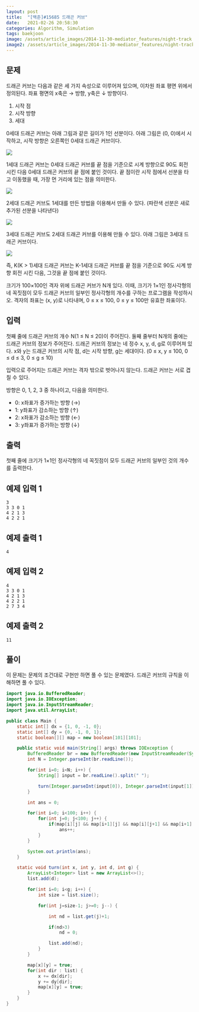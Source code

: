 ```yaml
---
layout: post
title:  "[백준]#15685 드래곤 커브"
date:   2021-02-26 20:58:30
categories: Algorithm, Simulation
tags: baekjoon
image: /assets/article_images/2014-11-30-mediator_features/night-track.JPG
image2: /assets/article_images/2014-11-30-mediator_features/night-track-mobile.JPG
---
```


문제
--------------------

드래곤 커브는 다음과 같은 세 가지 속성으로 이루어져 있으며, 이차원 좌표 평면 위에서 정의된다. 좌표 평면의 x축은 → 방향, y축은 ↓ 방향이다.

1.  시작 점
2.  시작 방향
3.  세대

0세대 드래곤 커브는 아래 그림과 같은 길이가 1인 선분이다. 아래 그림은 (0, 0)에서 시작하고, 시작 방향은 오른쪽인 0세대 드래곤 커브이다.

![](http://onlinejudgeimages.s3-ap-northeast-1.amazonaws.com/problem/15685/1.png)

1세대 드래곤 커브는 0세대 드래곤 커브를 끝 점을 기준으로 시계 방향으로 90도 회전시킨 다음 0세대 드래곤 커브의 끝 점에 붙인 것이다. 끝 점이란 시작 점에서 선분을 타고 이동했을 때, 가장 먼 거리에 있는 점을 의미한다.

![](https://onlinejudgeimages.s3-ap-northeast-1.amazonaws.com/problem/15685/2.png)

2세대 드래곤 커브도 1세대를 만든 방법을 이용해서 만들 수 있다. (파란색 선분은 새로 추가된 선분을 나타낸다)

![](https://onlinejudgeimages.s3-ap-northeast-1.amazonaws.com/problem/15685/3.png)

3세대 드래곤 커브도 2세대 드래곤 커브를 이용해 만들 수 있다. 아래 그림은 3세대 드래곤 커브이다.

![](https://onlinejudgeimages.s3-ap-northeast-1.amazonaws.com/problem/15685/4.png)

즉, K(K > 1)세대 드래곤 커브는 K-1세대 드래곤 커브를 끝 점을 기준으로 90도 시계 방향 회전 시킨 다음, 그것을 끝 점에 붙인 것이다.

크기가 100×100인 격자 위에 드래곤 커브가 N개 있다. 이때, 크기가 1×1인 정사각형의 네 꼭짓점이 모두 드래곤 커브의 일부인 정사각형의 개수를 구하는 프로그램을 작성하시오. 격자의 좌표는 (x, y)로 나타내며, 0 ≤ x ≤ 100, 0 ≤ y ≤ 100만 유효한 좌표이다.

입력
---------------------------

첫째 줄에 드래곤 커브의 개수 N(1 ≤ N ≤ 20)이 주어진다. 둘째 줄부터 N개의 줄에는 드래곤 커브의 정보가 주어진다. 드래곤 커브의 정보는 네 정수 x, y, d, g로 이루어져 있다. x와 y는 드래곤 커브의 시작 점, d는 시작 방향, g는 세대이다. (0 ≤ x, y ≤ 100, 0 ≤ d ≤ 3, 0 ≤ g ≤ 10)

입력으로 주어지는 드래곤 커브는 격자 밖으로 벗어나지 않는다. 드래곤 커브는 서로 겹칠 수 있다.

방향은 0, 1, 2, 3 중 하나이고, 다음을 의미한다.

- 0: x좌표가 증가하는 방향 (→)
- 1: y좌표가 감소하는 방향 (↑)
- 2: x좌표가 감소하는 방향 (←)
- 3: y좌표가 증가하는 방향 (↓)

출력
----------------

첫째 줄에 크기가 1×1인 정사각형의 네 꼭짓점이 모두 드래곤 커브의 일부인 것의 개수를 출력한다.

예제 입력 1 
----------------------

```
3
3 3 0 1
4 2 1 3
4 2 2 1
```

예제 출력 1 
------------------------

```
4
```

예제 입력 2
----------------------

```
4
3 3 0 1
4 2 1 3
4 2 2 1
2 7 3 4
```

예제 출력 2
------------------------

```
11
```

풀이
--------------------------

이 문제는 문제의 조건대로 구현만 하면 풀 수 있는 문제였다. 드래곤 커브의 규칙을 이해하면 풀 수 있다.

```java
import java.io.BufferedReader;
import java.io.IOException;
import java.io.InputStreamReader;
import java.util.ArrayList;

public class Main {
    static int[] dx = {1, 0, -1, 0};
    static int[] dy = {0, -1, 0, 1};
    static boolean[][] map = new boolean[101][101];

    public static void main(String[] args) throws IOException {
        BufferedReader br = new BufferedReader(new InputStreamReader(System.in));
        int N = Integer.parseInt(br.readLine());

        for(int i=0; i<N; i++) {
            String[] input = br.readLine().split(" ");

            turn(Integer.parseInt(input[0]), Integer.parseInt(input[1]), Integer.parseInt(input[2]), Integer.parseInt(input[3]));
        }

        int ans = 0;

        for(int i=0; i<100; i++) {
            for(int j=0; j<100; j++) {
                if(map[i][j] && map[i+1][j] && map[i][j+1] && map[i+1][j+1])
                    ans++;
            }
        }

        System.out.println(ans);
    }

    static void turn(int x, int y, int d, int g) {
        ArrayList<Integer> list = new ArrayList<>();
        list.add(d);

        for(int i=0; i<g; i++) {
            int size = list.size();

            for(int j=size-1; j>=0; j--) {

                int nd = list.get(j)+1;

                if(nd>3)
                    nd = 0;

                list.add(nd);
            }
        }

        map[x][y] = true;
        for(int dir : list) {
            x += dx[dir];
            y += dy[dir];
            map[x][y] = true;
        }
    }
}
```
